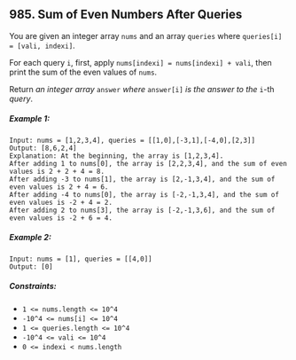 ## 985. Sum of Even Numbers After Queries

You are given an integer array ```nums``` and an array ```queries``` where ```queries[i] = [vali, indexi]```.

For each query ```i```, first, apply ```nums[indexi] = nums[indexi] + vali```, then print the sum of the even values of ```nums```.

Return *an integer array* ```answer``` *where* ```answer[i]``` *is the answer to the* ```i```-th *query*.

##### Example 1:
```
Input: nums = [1,2,3,4], queries = [[1,0],[-3,1],[-4,0],[2,3]]
Output: [8,6,2,4]
Explanation: At the beginning, the array is [1,2,3,4].
After adding 1 to nums[0], the array is [2,2,3,4], and the sum of even values is 2 + 2 + 4 = 8.
After adding -3 to nums[1], the array is [2,-1,3,4], and the sum of even values is 2 + 4 = 6.
After adding -4 to nums[0], the array is [-2,-1,3,4], and the sum of even values is -2 + 4 = 2.
After adding 2 to nums[3], the array is [-2,-1,3,6], and the sum of even values is -2 + 6 = 4.
```
##### Example 2:
```
Input: nums = [1], queries = [[4,0]]
Output: [0]
```

##### Constraints:

* ```1 <= nums.length <= 10^4```
* ```-10^4 <= nums[i] <= 10^4```
* ```1 <= queries.length <= 10^4```
* ```-10^4 <= vali <= 10^4```
* ```0 <= indexi < nums.length```